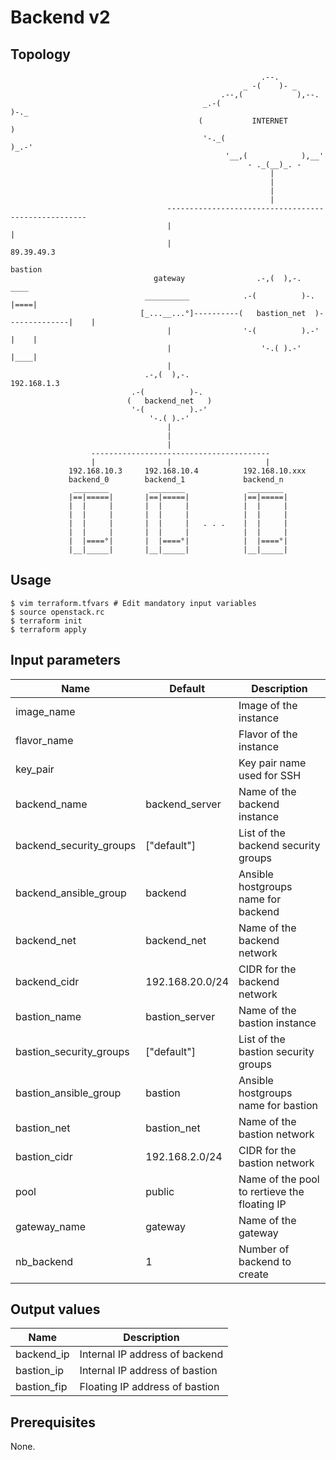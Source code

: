 # Backend v2

## Topology
```
                                                        .--.               
                                                    _ -(    )- _           
                                               .--,(            ),--.      
                                           _.-(                       )-._ 
                                          (           INTERNET            )
                                           '-._(                     )_.-' 
                                                '__,(            ),__'     
                                                     - ._(__)_. -          
                                                          |
                                                          |
                                                          |
                                                          |
                                   ----------------------------------------------------
                                   |                                                  |
                                   |                                               89.39.49.3
                                                                                   bastion
                                gateway                .-,(  ),-.                   ____ 
                              __________            .-(          )-.               |====|
                             [_...__...°]----------(   bastion_net  )--------------|    |
                                   |                '-(          ).-'              |    |
                                   |                    '-.( ).-'                  |____|
                                   |
                              .-,(  ),-.                                           192.168.1.3
                           .-(          )-.  
                          (   backend_net   )
                           '-(          ).-' 
                               '-.( ).-'     
                                   |
                                   |
                                   |
                  ----------------------------------------
                  |                |                     |
             192.168.10.3     192.168.10.4          192.168.10.xxx
             backend_0        backend_1             backend_n
              ________         ________              ________ 
             |==|=====|       |==|=====|            |==|=====|
             |  |     |       |  |     |            |  |     |
             |  |     |       |  |     |            |  |     |
             |  |     |       |  |     |   . . .    |  |     |
             |  |     |       |  |     |            |  |     |
             |  |====°|       |  |====°|            |  |====°|
             |__|_____|       |__|_____|            |__|_____|
```

## Usage
```
$ vim terraform.tfvars # Edit mandatory input variables
$ source openstack.rc
$ terraform init
$ terraform apply
```
## Input parameters
| Name                    | Default         | Description                                  |
|-------------------------|-----------------|----------------------------------------------|
| image_name              |                 | Image of the instance                        |
| flavor_name             |                 | Flavor of the instance                       |
| key_pair                |                 | Key pair name used for SSH                   |
| backend_name            | backend_server  | Name of the backend instance                 |
| backend_security_groups | ["default"]     | List of the backend security groups          |
| backend_ansible_group   | backend         | Ansible hostgroups name for backend          |
| backend_net             | backend_net     | Name of the backend network                  |
| backend_cidr            | 192.168.20.0/24 | CIDR for the backend network                 |
| bastion_name            | bastion_server  | Name of the bastion instance                 |
| bastion_security_groups | ["default"]     | List of the bastion security groups          |
| bastion_ansible_group   | bastion         | Ansible hostgroups name for bastion          |
| bastion_net             | bastion_net     | Name of the bastion network                  |
| bastion_cidr            | 192.168.2.0/24  | CIDR for the bastion network                 |
| pool                    | public          | Name of the pool to rertieve the floating IP |
| gateway_name            | gateway         | Name of the gateway                          |
| nb_backend              | 1               | Number of backend to create                  |

## Output values
| Name          | Description                                  |
|---------------|----------------------------------------------|
| backend_ip    | Internal IP address of backend               |
| bastion_ip    | Internal IP address of bastion               |
| bastion_fip   | Floating IP address of bastion               |

## Prerequisites
None.
